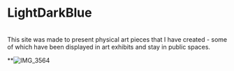 <h1>LightDarkBlue</h1>

<br/>
This site was made to present physical art pieces that I have created - some of which have been displayed in art exhibits and stay in public spaces.

**![IMG_3564](https://github.com/user-attachments/assets/d81e5951-d149-44ee-b974-a1de40b9ac37)
